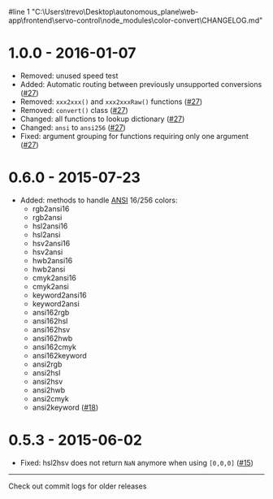 #line 1 "C:\\Users\\trevo\\Desktop\\autonomous_plane\\web-app\\frontend\\servo-control\\node_modules\\color-convert\\CHANGELOG.md"
# 1.0.0 - 2016-01-07

- Removed: unused speed test
- Added: Automatic routing between previously unsupported conversions
([#27](https://github.com/Qix-/color-convert/pull/27))
- Removed: `xxx2xxx()` and `xxx2xxxRaw()` functions
([#27](https://github.com/Qix-/color-convert/pull/27))
- Removed: `convert()` class
([#27](https://github.com/Qix-/color-convert/pull/27))
- Changed: all functions to lookup dictionary
([#27](https://github.com/Qix-/color-convert/pull/27))
- Changed: `ansi` to `ansi256`
([#27](https://github.com/Qix-/color-convert/pull/27))
- Fixed: argument grouping for functions requiring only one argument
([#27](https://github.com/Qix-/color-convert/pull/27))

# 0.6.0 - 2015-07-23

- Added: methods to handle
[ANSI](https://en.wikipedia.org/wiki/ANSI_escape_code#Colors) 16/256 colors:
  - rgb2ansi16
  - rgb2ansi
  - hsl2ansi16
  - hsl2ansi
  - hsv2ansi16
  - hsv2ansi
  - hwb2ansi16
  - hwb2ansi
  - cmyk2ansi16
  - cmyk2ansi
  - keyword2ansi16
  - keyword2ansi
  - ansi162rgb
  - ansi162hsl
  - ansi162hsv
  - ansi162hwb
  - ansi162cmyk
  - ansi162keyword
  - ansi2rgb
  - ansi2hsl
  - ansi2hsv
  - ansi2hwb
  - ansi2cmyk
  - ansi2keyword
([#18](https://github.com/harthur/color-convert/pull/18))

# 0.5.3 - 2015-06-02

- Fixed: hsl2hsv does not return `NaN` anymore when using `[0,0,0]`
([#15](https://github.com/harthur/color-convert/issues/15))

---

Check out commit logs for older releases
